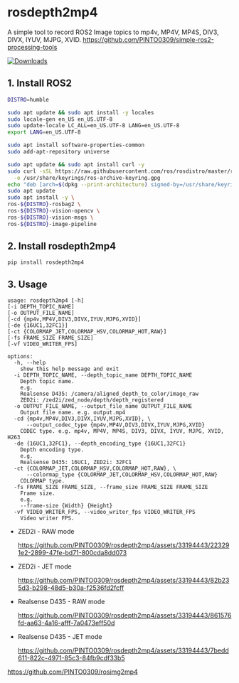 # rosdepth2mp4
A simple tool to record ROS2 Image topics to mp4v, MP4V, MP4S, DIV3, DIVX, IYUV, MJPG, XVID. https://github.com/PINTO0309/simple-ros2-processing-tools

[![Downloads](https://static.pepy.tech/personalized-badge/rosdepth2mp4?period=total&units=none&left_color=grey&right_color=brightgreen&left_text=Downloads)](https://pepy.tech/project/rosdepth2mp4)

## 1. Install ROS2
```bash
DISTRO=humble

sudo apt update && sudo apt install -y locales
sudo locale-gen en_US en_US.UTF-8
sudo update-locale LC_ALL=en_US.UTF-8 LANG=en_US.UTF-8
export LANG=en_US.UTF-8

sudo apt install software-properties-common
sudo add-apt-repository universe

sudo apt update && sudo apt install curl -y
sudo curl -sSL https://raw.githubusercontent.com/ros/rosdistro/master/ros.key \
  -o /usr/share/keyrings/ros-archive-keyring.gpg
echo "deb [arch=$(dpkg --print-architecture) signed-by=/usr/share/keyrings/ros-archive-keyring.gpg] http://packages.ros.org/ros2/ubuntu $(. /etc/os-release && echo $UBUNTU_CODENAME) main" | sudo tee /etc/apt/sources.list.d/ros2.list > /dev/null
sudo apt update
sudo apt install -y \
ros-${DISTRO}-rosbag2 \
ros-${DISTRO}-vision-opencv \
ros-${DISTRO}-vision-msgs \
ros-${DISTRO}-image-pipeline
```
## 2. Install rosdepth2mp4
```
pip install rosdepth2mp4
```
## 3. Usage
```
usage: rosdepth2mp4 [-h]
[-i DEPTH_TOPIC_NAME]
[-o OUTPUT_FILE_NAME]
[-cd {mp4v,MP4V,DIV3,DIVX,IYUV,MJPG,XVID}]
[-de {16UC1,32FC1}]
[-ct {COLORMAP_JET,COLORMAP_HSV,COLORMAP_HOT,RAW}]
[-fs FRAME_SIZE FRAME_SIZE]
[-vf VIDEO_WRITER_FPS]

options:
  -h, --help
    show this help message and exit
  -i DEPTH_TOPIC_NAME, --depth_topic_name DEPTH_TOPIC_NAME
    Depth topic name.
    e.g.
    Realsense D435: /camera/aligned_depth_to_color/image_raw
    ZED2i: /zed2i/zed_node/depth/depth_registered
  -o OUTPUT_FILE_NAME, --output_file_name OUTPUT_FILE_NAME
    Output file name. e.g. output.mp4
  -cd {mp4v,MP4V,DIV3,DIVX,IYUV,MJPG,XVID}, \
      --output_codec_type {mp4v,MP4V,DIV3,DIVX,IYUV,MJPG,XVID}
    CODEC type. e.g. mp4v, MP4V, MP4S, DIV3, DIVX, IYUV, MJPG, XVID, H263
  -de {16UC1,32FC1}, --depth_encoding_type {16UC1,32FC1}
    Depth encoding type.
    e.g.
    Realsense D435: 16UC1, ZED2i: 32FC1
  -ct {COLORMAP_JET,COLORMAP_HSV,COLORMAP_HOT,RAW}, \
      --colormap_type {COLORMAP_JET,COLORMAP_HSV,COLORMAP_HOT,RAW}
    COLORMAP type.
  -fs FRAME_SIZE FRAME_SIZE, --frame_size FRAME_SIZE FRAME_SIZE
    Frame size.
    e.g.
    --frame-size {Width} {Height}
  -vf VIDEO_WRITER_FPS, --video_writer_fps VIDEO_WRITER_FPS
    Video writer FPS.
```

- ZED2i - RAW mode

  https://github.com/PINTO0309/rosdepth2mp4/assets/33194443/223291e2-2899-47fe-bd71-800cda8dd073

- ZED2i - JET mode

  https://github.com/PINTO0309/rosdepth2mp4/assets/33194443/82b235d3-b298-48d5-b30a-f2536fd2fcff

- Realsense D435 - RAW mode

  https://github.com/PINTO0309/rosdepth2mp4/assets/33194443/861576fd-aa63-4a16-afff-7a0473eff50d

- Realsense D435 - JET mode

  https://github.com/PINTO0309/rosdepth2mp4/assets/33194443/7bedd611-822c-4971-85c3-84fb9cdf33b5

https://github.com/PINTO0309/rosimg2mp4
